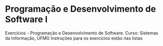 # Programação e Desenvolvimento de Software I
Exercícios - Programação e Desenvolvimento de Software.
Curso: Sistemas da Informação, UFMG
Instruções para os exercícios estão nas listas
